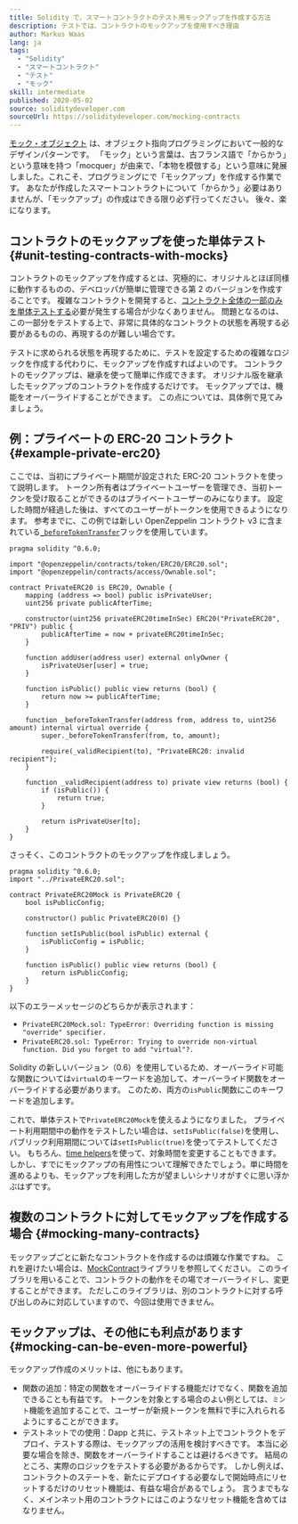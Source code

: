 ```yaml
---
title: Solidity で、スマートコントラクトのテスト用モックアップを作成する方法
description: テストでは、コントラクトのモックアップを使用すべき理由
author: Markus Waas
lang: ja
tags:
  - "Solidity"
  - "スマートコントラクト"
  - "テスト"
  - "モック"
skill: intermediate
published: 2020-05-02
source: soliditydeveloper.com
sourceUrl: https://soliditydeveloper.com/mocking-contracts
---
```


[モック・オブジェクト](https://wikipedia.org/wiki/Mock_object) は、オブジェクト指向プログラミングにおいて一般的なデザインパターンです。 「モック」という言葉は、古フランス語で「からかう」という意味を持つ「mocquer」が由来で、「本物を模倣する」という意味に発展しました。これこそ、プログラミングにで「モックアップ」を作成する作業です。 あなたが作成したスマートコントラクトについて「からかう」必要はありませんが、「モックアップ」の作成はできる限り必ず行ってください。 後々、楽になります。

## コントラクトのモックアップを使った単体テスト {#unit-testing-contracts-with-mocks}

コントラクトのモックアップを作成するとは、究極的に、オリジナルとほぼ同様に動作するものの、デベロッパが簡単に管理できる第 2 のバージョンを作成することです。 複雑なコントラクトを開発すると、[コントラクト全体の一部のみを単体テストする](/developers/docs/smart-contracts/testing/)必要が発生する場合が少なくありません。 問題となるのは、この一部分をテストする上で、非常に具体的なコントラクトの状態を再現する必要があるものの、再現するのが難しい場合です。

テストに求められる状態を再現するために、テストを設定するための複雑なロジックを作成する代わりに、モックアップを作成すればよいのです。 コントラクトのモックアップは、継承を使って簡単に作成できます。 オリジナル版を継承したモックアップのコントラクトを作成するだけです。 モックアップでは、機能をオーバーライドすることができます。 この点については、具体例で見てみましょう。

## 例：プライベートの ERC-20 コントラクト {#example-private-erc20}

ここでは、当初にプライベート期間が設定された ERC-20 コントラクトを使って説明します。 トークン所有者はプライベートユーザーを管理でき、当初トークンを受け取ることができるのはプライベートユーザーのみになります。 設定した時間が経過した後は、すべてのユーザーがトークンを使用できるようになります。 参考までに、この例では新しい OpenZeppelin コントラクト v3 に含まれている[`_beforeTokenTransfer`](https://docs.openzeppelin.com/contracts/3.x/extending-contracts#using-hooks)フックを使用しています。

```solidity
pragma solidity ^0.6.0;

import "@openzeppelin/contracts/token/ERC20/ERC20.sol";
import "@openzeppelin/contracts/access/Ownable.sol";

contract PrivateERC20 is ERC20, Ownable {
    mapping (address => bool) public isPrivateUser;
    uint256 private publicAfterTime;

    constructor(uint256 privateERC20timeInSec) ERC20("PrivateERC20", "PRIV") public {
        publicAfterTime = now + privateERC20timeInSec;
    }

    function addUser(address user) external onlyOwner {
        isPrivateUser[user] = true;
    }

    function isPublic() public view returns (bool) {
        return now >= publicAfterTime;
    }

    function _beforeTokenTransfer(address from, address to, uint256 amount) internal virtual override {
        super._beforeTokenTransfer(from, to, amount);

        require(_validRecipient(to), "PrivateERC20: invalid recipient");
    }

    function _validRecipient(address to) private view returns (bool) {
        if (isPublic()) {
            return true;
        }

        return isPrivateUser[to];
    }
}
```

さっそく、このコントラクトのモックアップを作成しましょう。

```solidity
pragma solidity ^0.6.0;
import "../PrivateERC20.sol";

contract PrivateERC20Mock is PrivateERC20 {
    bool isPublicConfig;

    constructor() public PrivateERC20(0) {}

    function setIsPublic(bool isPublic) external {
        isPublicConfig = isPublic;
    }

    function isPublic() public view returns (bool) {
        return isPublicConfig;
    }
}
```

以下のエラーメッセージのどちらかが表示されます：

- `PrivateERC20Mock.sol: TypeError: Overriding function is missing "override" specifier.`
- `PrivateERC20.sol: TypeError: Trying to override non-virtual function. Did you forget to add "virtual"?.`

Solidity の新しいバージョン（0.6）を使用しているため、オーバーライド可能な関数については`virtual`のキーワードを追加して、オーバーライド関数をオーバーライドする必要があります。 このため、両方の`isPublic`関数にこのキーワードを追加します。

これで、単体テストで`PrivateERC20Mock`を使えるようになりました。 プライベート利用期間中の動作をテストしたい場合は、`setIsPublic(false)`を使用し、パブリック利用期間については`setIsPublic(true)`を使ってテストしてください。 もちろん、[time helpers](https://docs.openzeppelin.com/test-helpers/0.5/api#increase)を使って、対象時間を変更することもできます。 しかし、すでにモックアップの有用性について理解できたでしょう。単に時間を進めるよりも、モックアップを利用した方が望ましいシナリオがすぐに思い浮かぶはずです。

## 複数のコントラクトに対してモックアップを作成する場合 {#mocking-many-contracts}

モックアップごとに新たなコントラクトを作成するのは煩雑な作業ですね。 これを避けたい場合は、[MockContract](https://github.com/gnosis/mock-contract)ライブラリを参照してください。 このライブラリを用いることで、コントラクトの動作をその場でオーバーライドし、変更することができます。 ただしこのライブラリは、別のコントラクトに対する呼び出しのみに対応していますので、今回は使用できません。

## モックアップは、その他にも利点があります {#mocking-can-be-even-more-powerful}

モックアップ作成のメリットは、他にもあります。

- 関数の追加：特定の関数をオーバーライドする機能だけでなく、関数を追加できることも有益です。 トークンを対象とする場合のよい例としては、`ミント`機能を追加することで、ユーザーが新規トークンを無料で手に入れられるようにすることができます。
- テストネットでの使用：Dapp と共に、テストネット上でコントラクトをデプロイ、テストする際は、モックアップの活用を検討すべきです。 本当に必要な場合を除き、関数をオーバーライドすることは避けるべきです。 結局のところ、実際のロジックをテストする必要があるからです。 しかし例えば、コントラクトのステートを、新たにデプロイする必要なしで開始時点にリセットするだけのリセット機能は、有益な場合があるでしょう。 言うまでもなく、メインネット用のコントラクトにはこのようなリセット機能を含めてはなりません。
